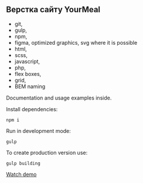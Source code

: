 ## Верстка сайту YourMeal

- git,
- gulp,
- npm,
- figma, optimized graphics, svg where it is possible
- html,
- scss,
- javascript,
- php,
- flex boxes,
- grid,
- BEM naming

Documentation and usage examples inside.

Install dependencies:
```
npm i
```

Run in development mode:
```
gulp
```

To create production version use:
```
gulp building
```

[Watch demo](https://bogdanpavliv.github.io/your-meal/)